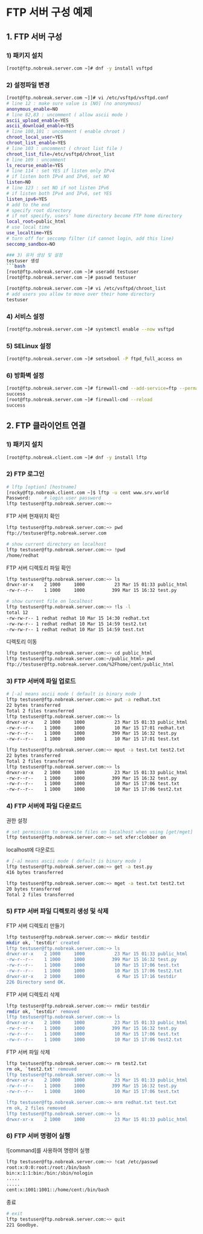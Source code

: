# FTP 서버 구성 예제

## 1. FTP 서버 구성 
### 1) 패키지 설치
```bash
[root@ftp.nobreak.server.com ~]# dnf -y install vsftpd
```

### 2) 설정파일 변경
```bash
[root@ftp.nobreak.server.com ~]]# vi /etc/vsftpd/vsftpd.conf
# line 12 : make sure value is [NO] (no anonymous)
anonymous_enable=NO
# line 82,83 : uncomment ( allow ascii mode )
ascii_upload_enable=YES
ascii_download_enable=YES
# line 100,101 : uncomment ( enable chroot )
chroot_local_user=YES
chroot_list_enable=YES
# line 103 : uncomment ( chroot list file )
chroot_list_file=/etc/vsftpd/chroot_list
# line 109 : uncomment
ls_recurse_enable=YES
# line 114 : set YES if listen only IPv4
# if listen both IPv4 and IPv6, set NO
listen=NO
# line 123 : set NO if not listen IPv6
# if listen both IPv4 and IPv6, set YES
listen_ipv6=YES
# add to the end
# specify root directory
# if not specify, users' home directory become FTP home directory
local_root=public_html
# use local time
use_localtime=YES
# turn off for seccomp filter (if cannot login, add this line)
seccomp_sandbox=NO

### 3) 유저 생성 및 설정
testuser 생성
```bash
[root@ftp.nobreak.server.com ~]# useradd testuser
[root@ftp.nobreak.server.com ~]# passwd testuser

[root@ftp.nobreak.server.com ~]# vi /etc/vsftpd/chroot_list
# add users you allow to move over their home directory
testuser
```

### 4) 서비스 설정
```bash
[root@ftp.nobreak.server.com ~]# systemctl enable --now vsftpd
```

### 5) SELinux 설정
```bash
[root@ftp.nobreak.server.com ~]# setsebool -P ftpd_full_access on
```

### 6) 방화벽 설정
```bash
[root@ftp.nobreak.server.com ~]# firewall-cmd --add-service=ftp --permanent
success
[root@ftp.nobreak.server.com ~]# firewall-cmd --reload
success
```

## 2. FTP 클라이언트 연결
### 1) 패키지 설치
```bash
[root@ftp.nobreak.client.com ~]# dnf -y install lftp
```

### 2) FTP 로그인
```bash
# lftp [option] [hostname]
[rocky@ftp.nobreak.client.com ~]$ lftp -u cent www.srv.world
Password:     # login user password
lftp testuser@ftp.nobreak.server.com:~>
```

FTP 서버 현재위치 확인
```bash
lftp testuser@ftp.nobreak.server.com:~> pwd
ftp://testuser@ftp.nobreak.server.com

# show current directory on localhost
lftp testuser@ftp.nobreak.server.com:~> !pwd
/home/redhat
```

FTP 서버 디렉토리 파일 확인
```bash
lftp testuser@ftp.nobreak.server.com:~> ls
drwxr-xr-x    2 1000     1000           23 Mar 15 01:33 public_html
-rw-r--r--    1 1000     1000          399 Mar 15 16:32 test.py

# show current file on localhost
lftp testuser@ftp.nobreak.server.com:~> !ls -l
total 12
-rw-rw-r-- 1 redhat redhat 10 Mar 15 14:30 redhat.txt
-rw-rw-r-- 1 redhat redhat 10 Mar 15 14:59 test2.txt
-rw-rw-r-- 1 redhat redhat 10 Mar 15 14:59 test.txt
```

디렉토리 이동
```bash
lftp testuser@ftp.nobreak.server.com:~> cd public_html
lftp testuser@ftp.nobreak.server.com:~/public_html> pwd
ftp://testuser@ftp.nobreak.server.com/%2Fhome/cent/public_html
```

### 3) FTP 서버에 파일 업로드
```bash
# [-a] means ascii mode ( default is binary mode )
lftp testuser@ftp.nobreak.server.com:~> put -a redhat.txt
22 bytes transferred
Total 2 files transferred
lftp testuser@ftp.nobreak.server.com:~> ls
drwxr-xr-x    2 1000     1000           23 Mar 15 01:33 public_html
-rw-r--r--    1 1000     1000           10 Mar 15 17:01 redhat.txt
-rw-r--r--    1 1000     1000          399 Mar 15 16:32 test.py
-rw-r--r--    1 1000     1000           10 Mar 15 17:01 test.txt

lftp testuser@ftp.nobreak.server.com:~> mput -a test.txt test2.txt
22 bytes transferred
Total 2 files transferred
lftp testuser@ftp.nobreak.server.com:~> ls
drwxr-xr-x    2 1000     1000           23 Mar 15 01:33 public_html
-rw-r--r--    1 1000     1000          399 Mar 15 16:32 test.py
-rw-r--r--    1 1000     1000           10 Mar 15 17:06 test.txt
-rw-r--r--    1 1000     1000           10 Mar 15 17:06 test2.txt
```

### 4) FTP 서버에 파일 다운로드
권한 설정
```bash
# set permission to overwite files on localhost when using [get/mget]
lftp testuser@ftp.nobreak.server.com:~> set xfer:clobber on 
```

localhost에 다운로드
```bash
# [-a] means ascii mode ( default is binary mode )
lftp testuser@ftp.nobreak.server.com:~> get -a test.py
416 bytes transferred

lftp testuser@ftp.nobreak.server.com:~> mget -a test.txt test2.txt
20 bytes transferred
Total 2 files transferred
```
### 5) FTP 서버 파일 디렉토리 생성 및 삭제
FTP 서버 디렉토리 만들기
```bash
lftp testuser@ftp.nobreak.server.com:~> mkdir testdir
mkdir ok, `testdir' created
lftp testuser@ftp.nobreak.server.com:~> ls
drwxr-xr-x    2 1000     1000           23 Mar 15 01:33 public_html
-rw-r--r--    1 1000     1000          399 Mar 15 16:32 test.py
-rw-r--r--    1 1000     1000           10 Mar 15 17:06 test.txt
-rw-r--r--    1 1000     1000           10 Mar 15 17:06 test2.txt
drwxr-xr-x    2 1000     1000            6 Mar 15 17:16 testdir
226 Directory send OK.
```

FTP 서버 디렉토리 삭제
```bash
lftp testuser@ftp.nobreak.server.com:~> rmdir testdir
rmdir ok, `testdir' removed
lftp testuser@ftp.nobreak.server.com:~> ls
drwxr-xr-x    2 1000     1000           23 Mar 15 01:33 public_html
-rw-r--r--    1 1000     1000          399 Mar 15 16:32 test.py
-rw-r--r--    1 1000     1000           10 Mar 15 17:06 test.txt
-rw-r--r--    1 1000     1000           10 Mar 15 17:06 test2.txt
```

FTP 서버 파일 삭제
```bash
lftp testuser@ftp.nobreak.server.com:~> rm test2.txt
rm ok, `test2.txt' removed
lftp testuser@ftp.nobreak.server.com:~> ls
drwxr-xr-x    2 1000     1000           23 Mar 15 01:33 public_html
-rw-r--r--    1 1000     1000          399 Mar 15 16:32 test.py
-rw-r--r--    1 1000     1000           10 Mar 15 17:06 test.txt

lftp testuser@ftp.nobreak.server.com:~> mrm redhat.txt test.txt
rm ok, 2 files removed
lftp testuser@ftp.nobreak.server.com:~> ls
drwxr-xr-x    2 1000     1000           23 Mar 15 01:33 public_html
```

### 6) FTP 서버 명령어 실행
![command]를 사용하여 명령어 실행
```bash
lftp testuser@ftp.nobreak.server.com:~> !cat /etc/passwd
root:x:0:0:root:/root:/bin/bash
bin:x:1:1:bin:/bin:/sbin/nologin
.....
.....
cent:x:1001:1001::/home/cent:/bin/bash
```
종료
```bash
# exit
lftp testuser@ftp.nobreak.server.com:~> quit
221 Goodbye.
```
